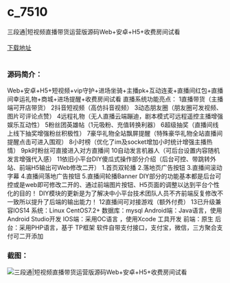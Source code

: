 # c_7510
三段通|短视频直播带货运营版源码Web+安卓+H5+收费房间试看
<br/></br>
[下载地址](https://www.uuid2.com/7510.html "下载地址")
<br/></br>
<h3>源码简介：</h3>
<p>Web+安卓+H5+短视频+vip守护+进场坐骑+主播pk+互动连麦+直播间红包+直播间幸运礼物+商城+进场提醒+收费房间试看
直播系统功能亮点：
1直播带货（主播端可开店带货）
2抖音短视频（高仿抖音视频）
3动态朋友圈（朋友圈可发视频、图片可评论点赞）
4远程礼物（无人直播云端蹦迪，剧本模式可远程遥控主播增强娱乐互动性）
5粉丝团英雄帖（1元吸粉、充值转换利器）
6超级抽奖（直播间线上线下抽奖增强粉丝积极性）
7豪华礼物全站飘屏提醒（特殊豪华礼物全站直播间提醒点击可进入围观）
8小时榜（优化了im及socket增加小时统计增强主播热情）
9pk时粉丝可直接进入对方直播间
10自动发言机器人（可后台设置内容随机发言增强代入感）
11依旧小平台DIY傻瓜式操作部分介绍（后台可控、带跳转外站、前端H5输出可Web修改二开）
1.首页双轮播
2.落地页广告按钮
3.直播间滚动字幕
4.直播间落地广告按钮
5.直播间轮播Banner
DIY部分的功能基本都是后台可控或是web即可修改二开的、通过前端图片按钮、H5页面的调整以达到平台个性化的目的！
DIY模块的更新是为了解决中小平台技术团队人员不齐前端反复修改不一致所以提升了后端的输出能力！
12直播间可对接游戏（额外付费）
13已升级兼容IOS14
系统：Linux CentOS7.2+ 数据库：mysql
Android端：Java语言，使用Android Studio开发
IOS端：采用OC语言 ，使用Xcode 工具开发
前端：原生
后台：采用PHP语言，基于 TP框架
软件自带支付接口，支付宝，微信，三方聚合支付可二开添加<p>
<h3>截图：</h3>
<img src="https://www.uuid2.com/wp-content/uploads/img/uimage/11341633845530.gif" alt="三段通|短视频直播带货运营版源码Web+安卓+H5+收费房间试看">
